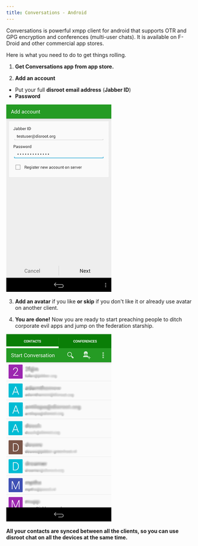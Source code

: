 ```yaml
---
title: Conversations - Android
---
```

Conversations is powerful xmpp client for android that supports OTR and GPG encryption and conferences (multi-user chats). It is available on F-Droid and other commercial app stores.

Here is what you need to do to get things rolling.

1. **Get Conversations app from app store.**

2. **Add an account**
 - Put your full **disroot email address** (**Jabber ID**)
 - **Password**

![](en/conversations.png)

3. **Add an avatar** if you like **or skip** if you don't like it or already use avatar on another client.

4. **You are done!**
Now you are ready to start preaching people to ditch corporate evil apps and jump on the federation starship.

![](en/conversations2.png)

**All your contacts are synced between all the clients, so you can use disroot chat on all the devices at the same time.**
